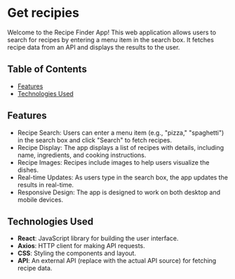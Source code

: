 # Get recipies

Welcome to the Recipe Finder App! This web application allows users to search for recipes by entering a menu item in the search box. It fetches recipe data from an API and displays the results to the user.

## Table of Contents

- [Features](#features)
- [Technologies Used](#technologies-used)

## Features

- Recipe Search: Users can enter a menu item (e.g., "pizza," "spaghetti") in the search box and click "Search" to fetch recipes.
- Recipe Display: The app displays a list of recipes with details, including name, ingredients, and cooking instructions.
- Recipe Images: Recipes include images to help users visualize the dishes.
- Real-time Updates: As users type in the search box, the app updates the results in real-time.
- Responsive Design: The app is designed to work on both desktop and mobile devices.

## Technologies Used

- **React**: JavaScript library for building the user interface.
- **Axios**: HTTP client for making API requests.
- **CSS**: Styling the components and layout.
- **API**: An external API (replace with the actual API source) for fetching recipe data.
